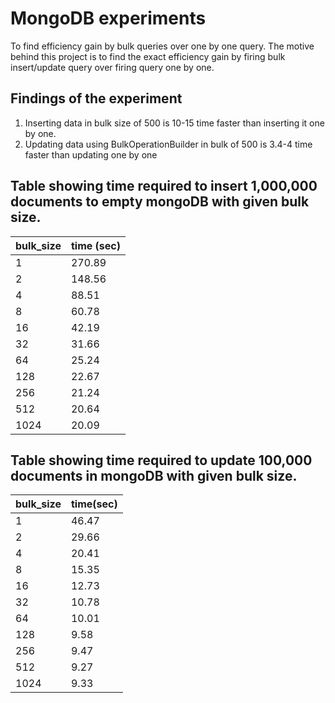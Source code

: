 # MongoDB experiments
To find efficiency gain by bulk queries over one by one query.
The motive behind this project is to find the exact efficiency gain by firing
bulk insert/update query over firing query one by one.

Findings of the experiment
-----------------------------------
1. Inserting data in bulk size of 500 is 10-15 time faster than inserting it one by one.
2. Updating data using BulkOperationBuilder in bulk of 500 is 3.4-4 time
faster than updating one by one

Table showing time required to insert 1,000,000 documents to empty mongoDB with given bulk size.
-----------------------------------

| bulk_size | time (sec)           |
|------|---------------|
| 1    | 270.89 |
| 2    | 148.56  |
| 4    | 88.51 |
| 8    | 60.78 |
| 16   | 42.19  |
| 32   | 31.66 |
| 64   | 25.24 |
| 128  | 22.67 |
| 256  | 21.24 |
| 512  | 20.64 |
| 1024 | 20.09  |


Table showing time required to update 100,000 documents in mongoDB with given bulk size.
-----------------------------------
| bulk_size    | time(sec)  |
|------|---------------|
| 1    | 46.47 |
| 2    | 29.66 |
| 4    | 20.41 |
| 8    | 15.35 |
| 16   | 12.73 |
| 32   | 10.78 |
| 64   | 10.01 |
| 128  | 9.58 |
| 256  | 9.47 |
| 512  | 9.27  |
| 1024 | 9.33 |
